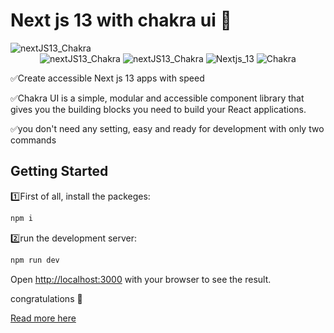 <h1>Next js 13 with chakra ui 📜</h1>
<img src="https://s8.uupload.ir/files/capture_q9.png" alt="nextJS13_Chakra"/>
<div align="center">
  <img  src="https://img.shields.io/badge/Vercel-000000?style=for-the-badge&logo=vercel&logoColor=white" alt="nextJS13_Chakra"/>
  <img  src="https://img.shields.io/badge/Node.js-43853D?style=for-the-badge&logo=node.js&logoColor=white" alt="nextJS13_Chakra"/>
  <img src="https://img.shields.io/badge/Nextjs-v13.4.6-000.svg" alt="Nextjs_13"/>
  <img src="https://img.shields.io/badge/Chakra ui-v2.7.1-000.svg" alt="Chakra"/>
</div>

<p>✅Create accessible Next js 13 apps with speed</p>
<p>✅Chakra UI is a simple, modular and accessible component library that gives you the building blocks you need to build your React applications.</p>
<p>✅you don't need any setting, easy and ready for development with only two commands</p>

## Getting Started

1️⃣First of all, install the packeges:

```bash
npm i
```
2️⃣run the development server:
```bash
npm run dev
```

Open [http://localhost:3000](http://localhost:3000) with your browser to see the result.

congratulations 🥳

<a href="https://chakra-ui.com/">Read more here</a>
